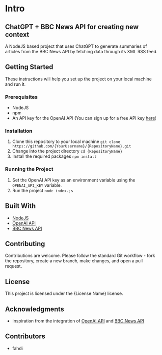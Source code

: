 # Intro 

## ChatGPT + BBC News API for creating new context

A NodeJS based project that uses ChatGPT to generate summaries of 
articles from the BBC News API by fetching data through its XML RSS 
feed.

## Getting Started

These instructions will help you set up the project on your local 
machine and run it.

### Prerequisites

- NodeJS
- npm
- An API key for the OpenAI API (You can sign up for a free API key 
[here](https://beta.openai.com/signup))

### Installation

1. Clone this repository to your local machine ``git clone https://github.com/{YourUsername}/{RepositoryName}.git``
2. Change into the project directory ``cd {RepositoryName}``
3. Install the required packages ``npm install``

### Running the Project

1. Set the OpenAI API key as an environment variable using the `OPENAI_API_KEY` variable.
2. Run the project ``node index.js``


## Built With

- [NodeJS](https://nodejs.org)
- [OpenAI API](https://beta.openai.com/docs/api-reference/text-completion)
- [BBC News API](http://feeds.bbci.co.uk/news/rss.xml)

## Contributing

Contributions are welcome. Please follow the standard Git workflow - fork the repository, create a new branch, make changes, and open a pull request.

## License

This project is licensed under the {License Name} license.

## Acknowledgments

- Inspiration from the integration of [OpenAI API](https://beta.openai.com/docs/api-reference/text-completion) and [BBC News API](http://feeds.bbci.co.uk/news/rss.xml)


## Contributors 

- fahdi
